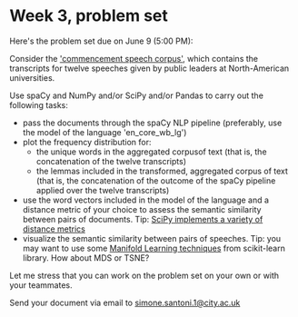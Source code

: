 # Week 3, problem set

Here's the problem set due on June 9 (5:00 PM):

Consider the ['commencement speech corpus'](/Users/simone/githubRepos/applied-NLP-smm694/data/commencementSpeeches),
which contains the transcripts for twelve speeches given by public 
leaders at North-American universities.

Use spaCy and NumPy and/or SciPy and/or Pandas to carry out the
following tasks:

- pass the documents through the spaCy NLP pipeline (preferably, use 
  the model of the language 'en_core_wb_lg')
- plot the frequency distribution for:
  - the unique words in the aggregated corpusof text (that is, the 
    concatenation of the twelve transcripts)
  - the lemmas included in the transformed, aggregated corpus of text
    (that is, the concatenation of the outcome of the spaCy pipeline
     applied over the twelve transcripts)
- use the word vectors included in the model of the language and a distance
  metric of your choice to assess the semantic similarity between pairs of documents. Tip:
  [SciPy implements a variety of distance metrics](https://docs.scipy.org/doc/scipy/reference/spatial.distance.html)
- visualize the semantic similarity between pairs of
  speeches. Tip: you may want to use some [Manifold Learning
  techniques](https://scikit-learn.org/stable/modules/classes.html#module-sklearn.manifold)
  from scikit-learn library. How about MDS or TSNE?

Let me stress that you can work on the problem set on your own or with your
teammates.

Send your document via email to simone.santoni.1@city.ac.uk

